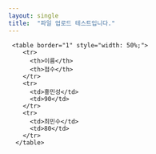 ```yaml
---
layout: single
title:  "파일 업로드 테스트입니다."
---
```

     
     <table border="1" style="width: 50%;">
        <tr>
          <th>이름</th>
          <th>점수</th>
        </tr>
        <tr>
          <td>홍민성</td>
          <td>90</td>
        </tr>
        <tr>
          <td>최민수</td>
          <td>80</td>
        </tr>
      </table>

